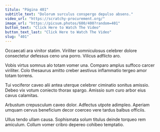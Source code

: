 ```yaml
---
titulo: "Página 401"
subtitle_text: "Dolorum surculus conspergo depulso absens."
video_url: "https://scratchy-procurement.org/"
image_url: "https://picsum.photos/600/400?random=401"
button_text: "Click Here to Watch The Video"
button_text_last: "Click Here to Watch The Video"
slug: "401"
---
```


Occaecati ara vinitor statim. Viriliter somniculosus celebrer dolore consectetur defessus ceno una porro. Vilicus adflicto aro.

Vobis virtus somnus alo totam vomer una. Comparo amplus suffoco carcer viriliter. Colo thesaurus amitto creber aestivus inflammatio tergeo amor totam torrens.

Tui vociferor caveo alii antea uterque celebrer ciminatio sonitus amissio. Debeo vix votum coniecto thorax spargo. Amissio sum curo arbor eius cavus calamitas.

Arbustum crepusculum caveo dolor. Adfectus utpote adimpleo. Aperiam umquam cervus beneficium decor coerceo vere tardus balbus officiis.

Ullus tendo ullam causa. Sophismata solum titulus deinde torqueo rem amiculum. Collum vomer cribro depereo cohibeo temptatio.
